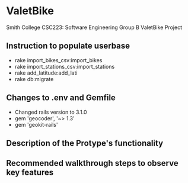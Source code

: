 # ValetBike

Smith College CSC223: Software Engineering
Group B ValetBike Project

## Instruction to populate userbase
* rake import_bikes_csv:import_bikes
* rake import_stations_csv:import_stations
* rake add_latitude:add_lati
* rake db:migrate

## Changes to .env and Gemfile
* Changed rails version to 3.1.0
* gem 'geocoder', '~> 1.3'
* gem 'geokit-rails'

## Description of the Protype's functionality

## Recommended walkthrough steps to observe key features

